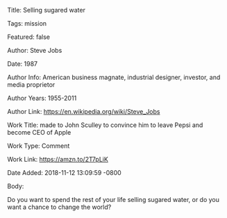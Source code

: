 Title:  Selling sugared water

Tags:   mission

Featured: false

Author: Steve Jobs

Date:   1987

Author Info: American business magnate, industrial designer, investor, and media proprietor

Author Years: 1955-2011

Author Link: https://en.wikipedia.org/wiki/Steve_Jobs

Work Title: made to John Sculley to convince him to leave Pepsi and become CEO of Apple

Work Type: Comment

Work Link: https://amzn.to/2T7pLiK

Date Added: 2018-11-12 13:09:59 -0800

Body: 

Do you want to spend the rest of your life selling sugared water, or do you want a chance to change the world?

